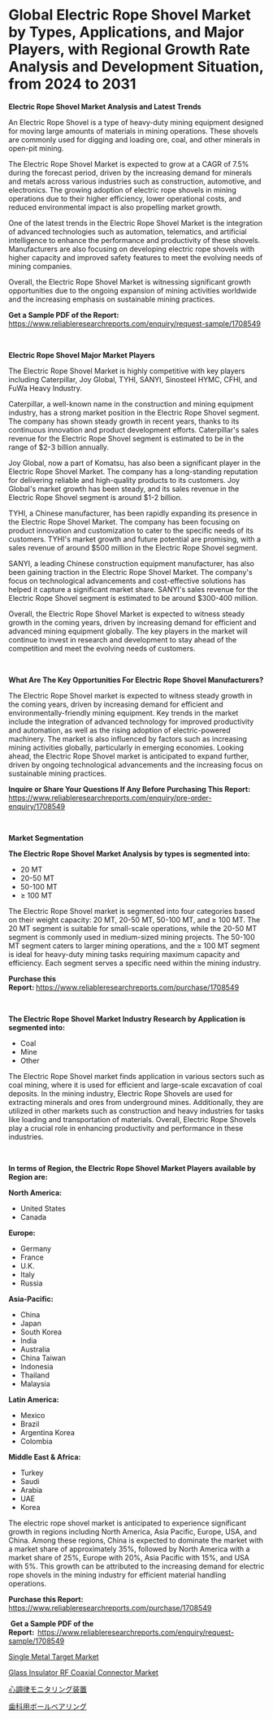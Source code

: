 <p><h1>Global Electric Rope Shovel Market by Types, Applications, and Major Players, with Regional Growth Rate Analysis and Development Situation, from 2024 to 2031</h1></p><p><strong>Electric Rope Shovel Market Analysis and Latest Trends</strong></p>
<p><p>An Electric Rope Shovel is a type of heavy-duty mining equipment designed for moving large amounts of materials in mining operations. These shovels are commonly used for digging and loading ore, coal, and other minerals in open-pit mining.</p><p>The Electric Rope Shovel Market is expected to grow at a CAGR of 7.5% during the forecast period, driven by the increasing demand for minerals and metals across various industries such as construction, automotive, and electronics. The growing adoption of electric rope shovels in mining operations due to their higher efficiency, lower operational costs, and reduced environmental impact is also propelling market growth.</p><p>One of the latest trends in the Electric Rope Shovel Market is the integration of advanced technologies such as automation, telematics, and artificial intelligence to enhance the performance and productivity of these shovels. Manufacturers are also focusing on developing electric rope shovels with higher capacity and improved safety features to meet the evolving needs of mining companies.</p><p>Overall, the Electric Rope Shovel Market is witnessing significant growth opportunities due to the ongoing expansion of mining activities worldwide and the increasing emphasis on sustainable mining practices.</p></p>
<p><strong>Get a Sample PDF of the Report:&nbsp;</strong> <a href="https://www.reliableresearchreports.com/enquiry/request-sample/1708549">https://www.reliableresearchreports.com/enquiry/request-sample/1708549</a></p>
<p>&nbsp;</p>
<p><strong>Electric Rope Shovel Major Market Players</strong></p>
<p><p>The Electric Rope Shovel Market is highly competitive with key players including Caterpillar, Joy Global, TYHI, SANYI, Sinosteel HYMC, CFHI, and FuWa Heavy Industry. </p><p>Caterpillar, a well-known name in the construction and mining equipment industry, has a strong market position in the Electric Rope Shovel segment. The company has shown steady growth in recent years, thanks to its continuous innovation and product development efforts. Caterpillar's sales revenue for the Electric Rope Shovel segment is estimated to be in the range of $2-3 billion annually.</p><p>Joy Global, now a part of Komatsu, has also been a significant player in the Electric Rope Shovel Market. The company has a long-standing reputation for delivering reliable and high-quality products to its customers. Joy Global's market growth has been steady, and its sales revenue in the Electric Rope Shovel segment is around $1-2 billion.</p><p>TYHI, a Chinese manufacturer, has been rapidly expanding its presence in the Electric Rope Shovel Market. The company has been focusing on product innovation and customization to cater to the specific needs of its customers. TYHI's market growth and future potential are promising, with a sales revenue of around $500 million in the Electric Rope Shovel segment.</p><p>SANYI, a leading Chinese construction equipment manufacturer, has also been gaining traction in the Electric Rope Shovel Market. The company's focus on technological advancements and cost-effective solutions has helped it capture a significant market share. SANYI's sales revenue for the Electric Rope Shovel segment is estimated to be around $300-400 million. </p><p>Overall, the Electric Rope Shovel Market is expected to witness steady growth in the coming years, driven by increasing demand for efficient and advanced mining equipment globally. The key players in the market will continue to invest in research and development to stay ahead of the competition and meet the evolving needs of customers.</p></p>
<p>&nbsp;</p>
<p><strong>What Are The Key Opportunities For Electric Rope Shovel Manufacturers?</strong></p>
<p><p>The Electric Rope Shovel market is expected to witness steady growth in the coming years, driven by increasing demand for efficient and environmentally-friendly mining equipment. Key trends in the market include the integration of advanced technology for improved productivity and automation, as well as the rising adoption of electric-powered machinery. The market is also influenced by factors such as increasing mining activities globally, particularly in emerging economies. Looking ahead, the Electric Rope Shovel market is anticipated to expand further, driven by ongoing technological advancements and the increasing focus on sustainable mining practices.</p></p>
<p><strong>Inquire or Share Your Questions If Any Before Purchasing This Report:</strong> <a href="https://www.reliableresearchreports.com/enquiry/pre-order-enquiry/1708549">https://www.reliableresearchreports.com/enquiry/pre-order-enquiry/1708549</a></p>
<p>&nbsp;</p>
<p><strong>Market Segmentation</strong></p>
<p><strong>The Electric Rope Shovel Market Analysis by types is segmented into:</strong></p>
<p><ul><li>20 MT</li><li>20-50 MT</li><li>50-100 MT</li><li>≥ 100 MT</li></ul></p>
<p><p>The Electric Rope Shovel market is segmented into four categories based on their weight capacity: 20 MT, 20-50 MT, 50-100 MT, and ≥ 100 MT. The 20 MT segment is suitable for small-scale operations, while the 20-50 MT segment is commonly used in medium-sized mining projects. The 50-100 MT segment caters to larger mining operations, and the ≥ 100 MT segment is ideal for heavy-duty mining tasks requiring maximum capacity and efficiency. Each segment serves a specific need within the mining industry.</p></p>
<p><strong>Purchase this Report:&nbsp;</strong><a href="https://www.reliableresearchreports.com/purchase/1708549">https://www.reliableresearchreports.com/purchase/1708549</a></p>
<p>&nbsp;</p>
<p><strong>The Electric Rope Shovel Market Industry Research by Application is segmented into:</strong></p>
<p><ul><li>Coal</li><li>Mine</li><li>Other</li></ul></p>
<p><p>The Electric Rope Shovel market finds application in various sectors such as coal mining, where it is used for efficient and large-scale excavation of coal deposits. In the mining industry, Electric Rope Shovels are used for extracting minerals and ores from underground mines. Additionally, they are utilized in other markets such as construction and heavy industries for tasks like loading and transportation of materials. Overall, Electric Rope Shovels play a crucial role in enhancing productivity and performance in these industries.</p></p>
<p>&nbsp;</p>
<p><strong>In terms of Region, the Electric Rope Shovel Market Players available by Region are:</strong></p>
<p>
    <p> <strong> North America: </strong>
        <ul>
            <li>United States</li>
            <li>Canada</li>
        </ul>
        </p> 
    <p> <strong> Europe: </strong>
        <ul>
            <li>Germany</li>
            <li>France</li>
            <li>U.K.</li>
            <li>Italy</li>
            <li>Russia</li>
        </ul>
        </p> 
    <p> <strong> Asia-Pacific: </strong>
        <ul>
            <li>China</li>
            <li>Japan</li>
            <li>South Korea</li>
            <li>India</li>
            <li>Australia</li>
            <li>China Taiwan</li>
            <li>Indonesia</li>
            <li>Thailand</li>
            <li>Malaysia</li>
        </ul>
        </p> 
    <p> <strong> Latin America: </strong>
        <ul>
            <li>Mexico</li>
            <li>Brazil</li>
            <li>Argentina Korea</li>
            <li>Colombia</li>
        </ul>
        </p> 
    <p> <strong> Middle East & Africa: </strong>
        <ul>
            <li>Turkey</li>
            <li>Saudi</li>
            <li>Arabia</li>
            <li>UAE</li>
            <li>Korea</li>
        </ul>
    </p>
    </p>
<p><p>The electric rope shovel market is anticipated to experience significant growth in regions including North America, Asia Pacific, Europe, USA, and China. Among these regions, China is expected to dominate the market with a market share of approximately 35%, followed by North America with a market share of 25%, Europe with 20%, Asia Pacific with 15%, and USA with 5%. This growth can be attributed to the increasing demand for electric rope shovels in the mining industry for efficient material handling operations.</p></p>
<p><strong>Purchase this Report: </strong><a href="https://www.reliableresearchreports.com/purchase/1708549">https://www.reliableresearchreports.com/purchase/1708549</a></p>
<p>&nbsp;<strong>Get a Sample PDF of the Report:&nbsp;&nbsp;</strong><a href="https://www.reliableresearchreports.com/enquiry/request-sample/1708549">https://www.reliableresearchreports.com/enquiry/request-sample/1708549</a></p>
<p><strong></strong></p>
<p><p><a href="https://picayune-night-cbd.notion.site/Decoding-the-Single-Metal-Target-Market-A-Deep-Dive-into-the-Latest-Market-Trends-Market-Segmentat-d551a49bfc61456cbeeb81a72d1f2c0b">Single Metal Target Market</a></p><p><a href="https://view.publitas.com/reportprime-1/insights-into-glass-insulator-rf-coaxial-connector-market-size-analysing-market-share-trends-and-growth-from-2023-to-2030/">Glass Insulator RF Coaxial Connector Market</a></p><p><a href="https://medium.com/@chellamarie1962/%E5%BF%83%E8%87%93%E3%83%AA%E3%82%BA%E3%83%A0%E3%83%A2%E3%83%8B%E3%82%BF%E3%83%AA%E3%83%B3%E3%82%B0%E3%83%87%E3%83%90%E3%82%A4%E3%82%B9%E5%B8%82%E5%A0%B4-%E7%AB%B6%E4%BA%89%E5%88%86%E6%9E%90-%E5%B8%82%E5%A0%B4%E5%8B%95%E5%90%91%E3%81%8A%E3%82%88%E3%81%B32031%E5%B9%B4%E3%81%BE%E3%81%A7%E3%81%AE%E4%BA%88%E6%B8%AC-f01de9af43a1">心調律モニタリング装置</a></p><p><a href="https://medium.com/@gordonilbrtck0879367/%E6%AD%AF%E7%A7%91%E7%94%A8%E3%83%9C%E3%83%BC%E3%83%AB%E3%83%99%E3%82%A2%E3%83%AA%E3%83%B3%E3%82%B0%E5%B8%82%E5%A0%B4%E3%83%A1%E3%83%88%E3%83%AA%E3%82%AF%E3%82%B9%E3%81%AE%E3%83%87%E3%82%B3%E3%83%BC%E3%83%89-%E5%B8%82%E5%A0%B4%E3%82%B7%E3%82%A7%E3%82%A2-%E3%83%88%E3%83%AC%E3%83%B3%E3%83%89-%E6%88%90%E9%95%B7%E3%83%91%E3%82%BF%E3%83%BC%E3%83%B3-5c239242301d">歯科用ボールベアリング</a></p></p>